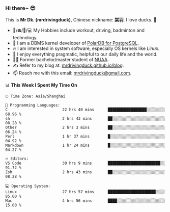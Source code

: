 ### Hi there~ 😎

This is **Mr Dk. (mrdrivingduck)**, Chinese nickname: **棠羽**. I love ducks. 🦆

- 💪/🚘/🏸/💻 My Hobbies include workout, driving, badminton and technology.
- 🍊 I am a DBMS kernel developer of [PolarDB for PostgreSQL](https://github.com/ApsaraDB/PolarDB-for-PostgreSQL).
- 🔥 I am interested in system software, especially OS kernels like *Linux*.
- 🔧 I enjoy everything pragmatic, helpful to our daily life and the world.
- 👨‍🎓 Former bachelor/master student of [NUAA](https://en.wikipedia.org/wiki/Nanjing_University_of_Aeronautics_and_Astronautics).
- ✍ Refer to my blog at: [mrdrivingduck.github.io/blog](https://mrdrivingduck.github.io/blog/).
- 📫 Reach me with this email: [mrdrivingduck@gmail.com](mailto:mrdrivingduck@gmail.com).

<!--START_SECTION:waka-->
📊 **This Week I Spent My Time On** 

```text
🕑︎ Time Zone: Asia/Shanghai

💬 Programming Languages: 
C                        22 hrs 40 mins      █████████████████░░░░░░░░   68.96 % 
sh                       2 hrs 43 mins       ██░░░░░░░░░░░░░░░░░░░░░░░   08.28 % 
Other                    2 hrs 3 mins        ██░░░░░░░░░░░░░░░░░░░░░░░   06.24 % 
Perl                     1 hr 37 mins        █░░░░░░░░░░░░░░░░░░░░░░░░   04.92 % 
Markdown                 1 hr 24 mins        █░░░░░░░░░░░░░░░░░░░░░░░░   04.27 % 

🔥 Editors: 
VS Code                  30 hrs 9 mins       ███████████████████████░░   91.72 % 
Zsh                      2 hrs 43 mins       ██░░░░░░░░░░░░░░░░░░░░░░░   08.28 % 

💻 Operating System: 
Linux                    27 hrs 57 mins      █████████████████████░░░░   85.00 % 
Mac                      4 hrs 56 mins       ████░░░░░░░░░░░░░░░░░░░░░   15.00 % 
```


<!--END_SECTION:waka-->

<!-- ![Mr Dk.'s GitHub Stats](https://github-readme-stats.vercel.app/api?username=mrdrivingduck&count_private&show_icons=true&theme=buefy) -->

<!-- ![Most Used Languages](https://github-readme-stats.vercel.app/api/top-langs/?username=mrdrivingduck&exclude_repo=mips32-CPU,snort-tcp-socket&theme=buefy&layout=compact&langs_count=10) -->


<!--
**mrdrivingduck/mrdrivingduck** is a ✨ _special_ ✨ repository because its `README.md` (this file) appears on your GitHub profile.

Here are some ideas to get you started:

- 🔭 I’m currently working on ...
- 🌱 I’m currently learning ...
- 👯 I’m looking to collaborate on ...
- 🤔 I’m looking for help with ...
- 💬 Ask me about ...
- 📫 How to reach me: ...
- 😄 Pronouns: ...
- ⚡ Fun fact: ...
-->
